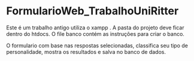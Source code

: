 # FormularioWeb_TrabalhoUniRitter
Este é um trabalho antigo utiliza o xampp . 
A pasta do projeto deve ficar dentro do htdocs.
O file banco contém as instruções para criar o banco.

O formulario com base nas respostas selecionadas, classifica seu tipo de personalidade, mostra os resultados e salva no banco de dados.
